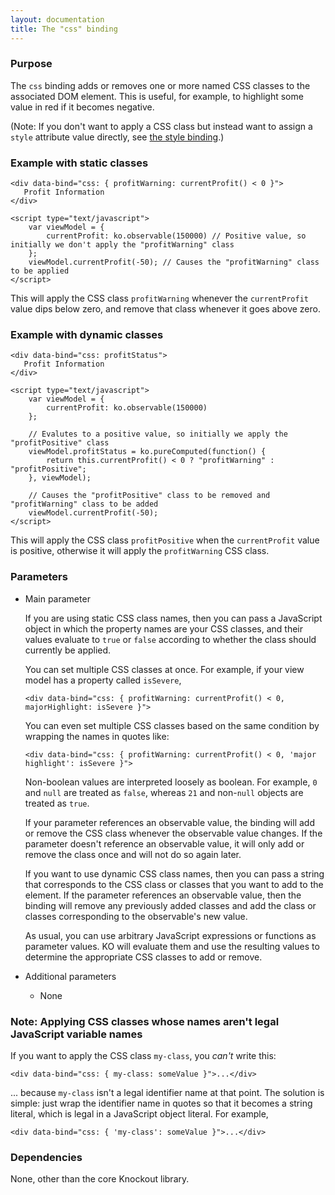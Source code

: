 ```yaml
---
layout: documentation
title: The "css" binding
---
```


### Purpose
The `css` binding adds or removes one or more named CSS classes to the associated DOM element. This is useful, for example, to highlight some value in red if it becomes negative.

(Note: If you don't want to apply a CSS class but instead want to assign a `style` attribute value directly, see [the style binding](style-binding.html).)

### Example with static classes
    <div data-bind="css: { profitWarning: currentProfit() < 0 }">
       Profit Information
    </div>
    
    <script type="text/javascript">
        var viewModel = {
            currentProfit: ko.observable(150000) // Positive value, so initially we don't apply the "profitWarning" class
        };
        viewModel.currentProfit(-50); // Causes the "profitWarning" class to be applied
    </script>

This will apply the CSS class `profitWarning` whenever the `currentProfit` value dips below zero, and remove that class whenever it goes above zero.

### Example with dynamic classes
    <div data-bind="css: profitStatus">
       Profit Information
    </div>

    <script type="text/javascript">
        var viewModel = {
            currentProfit: ko.observable(150000)
        };

        // Evalutes to a positive value, so initially we apply the "profitPositive" class
        viewModel.profitStatus = ko.pureComputed(function() {
            return this.currentProfit() < 0 ? "profitWarning" : "profitPositive";
        }, viewModel);

        // Causes the "profitPositive" class to be removed and "profitWarning" class to be added
        viewModel.currentProfit(-50);
    </script>

This will apply the CSS class `profitPositive` when the `currentProfit` value is positive, otherwise it will apply the `profitWarning` CSS class.

### Parameters

 * Main parameter
   
   If you are using static CSS class names, then you can pass a JavaScript object in which the property names are your CSS classes, and their values evaluate to `true` or `false` according to whether the class should currently be applied.
 
   You can set multiple CSS classes at once. For example, if your view model has a property called `isSevere`,
   
       <div data-bind="css: { profitWarning: currentProfit() < 0, majorHighlight: isSevere }">

   You can even set multiple CSS classes based on the same condition by wrapping the names in quotes like:

       <div data-bind="css: { profitWarning: currentProfit() < 0, 'major highlight': isSevere }">
   
   Non-boolean values are interpreted loosely as boolean. For example, `0` and `null` are treated as `false`, whereas `21` and non-`null` objects are treated as `true`.
   
   If your parameter references an observable value, the binding will add or remove the CSS class whenever the observable value changes. If the parameter doesn't reference an observable value, it will only add or remove the class once and will not do so again later.

   If you want to use dynamic CSS class names, then you can pass a string that corresponds to the CSS class or classes that you want to add to the element. If the parameter references an observable value, then the binding will remove any previously added classes and add the class or classes corresponding to the observable's new value.
   
   As usual, you can use arbitrary JavaScript expressions or functions as parameter values. KO will evaluate them and use the resulting values to determine the appropriate CSS classes to add or remove.
   
 * Additional parameters 

   * None

### Note: Applying CSS classes whose names aren't legal JavaScript variable names

If you want to apply the CSS class `my-class`, you *can't* write this:

    <div data-bind="css: { my-class: someValue }">...</div>

... because `my-class` isn't a legal identifier name at that point. The solution is simple: just wrap the identifier name in quotes so that it becomes a string literal, which is legal in a JavaScript object literal. For example,

    <div data-bind="css: { 'my-class': someValue }">...</div>

### Dependencies

None, other than the core Knockout library.